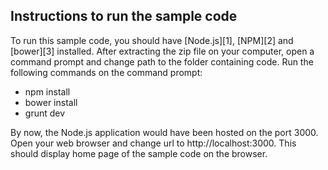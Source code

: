 Instructions to run the sample code
-----------------------------------

To run this sample code, you should have [Node.js][1], [NPM][2] and [bower][3] installed. After extracting the zip file on your computer, open a command prompt and change path to the folder containing code. Run the following commands on the command prompt:

 -  npm install
 -  bower install
 -  grunt dev

By now, the Node.js application would have been hosted on the port 3000. Open your web browser and change url to http://localhost:3000. This should display home page of the sample code on the browser.